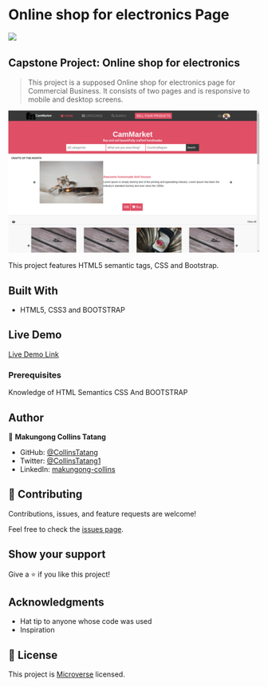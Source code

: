 #  Online shop for electronics Page

![](https://collinstatang.github.io/html-css-capstone/)

## Capstone Project: Online shop for electronics

> This project is a supposed Online shop for electronics page for Commercial Business. It consists of two pages and is responsive to mobile and desktop screens.

![screenshot](images/Screenshot.png)

This project features HTML5 semantic tags, CSS and Bootstrap.

## Built With

- HTML5, CSS3 and BOOTSTRAP

## Live Demo

[Live Demo Link](https://collinstatang.github.io/html-css-capstone/)


### Prerequisites

Knowledge of HTML Semantics CSS And BOOTSTRAP


## Author

👤 **Makungong Collins Tatang**

- GitHub: [@CollinsTatang](https://github.com/CollinsTatang)
- Twitter: [@CollinsTatang1](https://twitter.com/CollinsTatang1)
- LinkedIn: [makungong-collins](https://www.linkedin.com/in/makungong-collins-b43260190/)

## 🤝 Contributing

Contributions, issues, and feature requests are welcome!

Feel free to check the [issues page](https://github.com/CollinsTatang/html-css-capstone.git).

## Show your support

Give a ⭐️ if you like this project!

## Acknowledgments

- Hat tip to anyone whose code was used
- Inspiration

## 📝 License

This project is [Microverse](https://www.microverse.org/) licensed.
